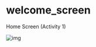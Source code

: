# welcome_screen

Home Screen (Activity 1)
<div>
  <img src="https://res.cloudinary.com/dmjiabmbs/image/upload/v1730365415/output_welcome_screen_qky4jb.png" alt="img">
</div>
